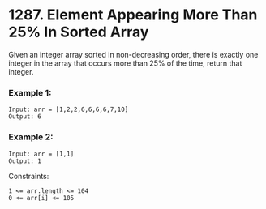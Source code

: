 # 1287. Element Appearing More Than 25% In Sorted Array


Given an integer array sorted in non-decreasing order, there is exactly one integer in the array that occurs more than 25% of the time, return that integer.
 

### Example 1:
```
Input: arr = [1,2,2,6,6,6,6,7,10]
Output: 6
```

### Example 2:
```
Input: arr = [1,1]
Output: 1
 ```

Constraints:
```
1 <= arr.length <= 104
0 <= arr[i] <= 105
```